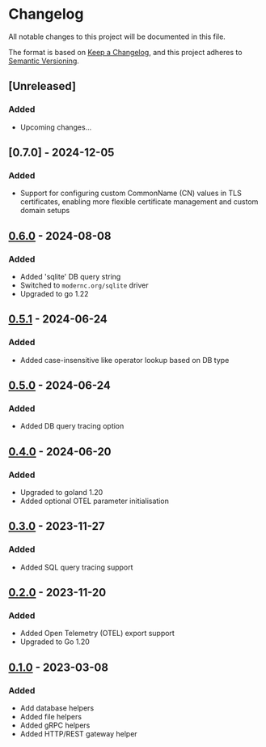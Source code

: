 # Changelog

All notable changes to this project will be documented in this file.

The format is based on [Keep a Changelog](https://keepachangelog.com/en/1.0.0/),
and this project adheres to [Semantic Versioning](https://semver.org/spec/v2.0.0.html).

## [Unreleased]
### Added
- Upcoming changes...


## [0.7.0] - 2024-12-05
### Added
- Support for configuring custom CommonName (CN) values in TLS certificates, enabling more flexible certificate management and custom domain setups

## [0.6.0] - 2024-08-08
### Added
- Added 'sqlite' DB query string
- Switched to `modernc.org/sqlite` driver
- Upgraded to go 1.22

## [0.5.1] - 2024-06-24
### Added
- Added case-insensitive like operator lookup based on DB type

## [0.5.0] - 2024-06-24
### Added
- Added DB query tracing option

## [0.4.0] - 2024-06-20
### Added
- Upgraded to goland 1.20
- Added optional OTEL parameter initialisation

## [0.3.0] - 2023-11-27
### Added
- Added SQL query tracing support

## [0.2.0] - 2023-11-20
### Added
- Added Open Telemetry (OTEL) export support
- Upgraded to Go 1.20


## [0.1.0] - 2023-03-08
### Added
- Add database helpers
- Added file helpers
- Added gRPC helpers
- Added HTTP/REST gateway helper

[0.1.0]: https://github.com/scanoss/go-grpc-helper/compare/v0.0.0...v0.1.0
[0.2.0]: https://github.com/scanoss/go-grpc-helper/compare/v0.1.0...v0.2.0
[0.3.0]: https://github.com/scanoss/go-grpc-helper/compare/v0.2.0...v0.3.0
[0.4.0]: https://github.com/scanoss/go-grpc-helper/compare/v0.3.0...v0.4.0
[0.5.0]: https://github.com/scanoss/go-grpc-helper/compare/v0.4.0...v0.5.0
[0.5.1]: https://github.com/scanoss/go-grpc-helper/compare/v0.5.0...v0.5.1
[0.6.0]: https://github.com/scanoss/go-grpc-helper/compare/v0.5.1...v0.6.0
